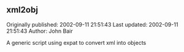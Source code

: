 ## xml2obj 
Originally published: 2002-09-11 21:51:43 
Last updated: 2002-09-11 21:51:43 
Author: John Bair 
 
A generic script using expat to convert xml into objects